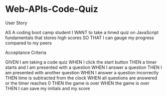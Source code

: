 # Web-APIs-Code-Quiz

User Story

AS A coding boot camp student
I WANT to take a timed quiz on JavaScript fundamentals that stores high scores
SO THAT I can gauge my progress compared to my peers



Acceptance Criteria

GIVEN I am taking a code quiz
WHEN I click the start button
THEN a timer starts and I am presented with a question
WHEN I answer a question
THEN I am presented with another question
WHEN I answer a question incorrectly
THEN time is subtracted from the clock
WHEN all questions are answered or the timer reaches 0
THEN the game is over
WHEN the game is over
THEN I can save my initials and my score
